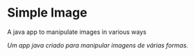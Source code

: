 # Simple Image
<p>A java app to manipulate images in various ways</p>
<i>Um app java criado para manipular imagens de várias formas.</i>

